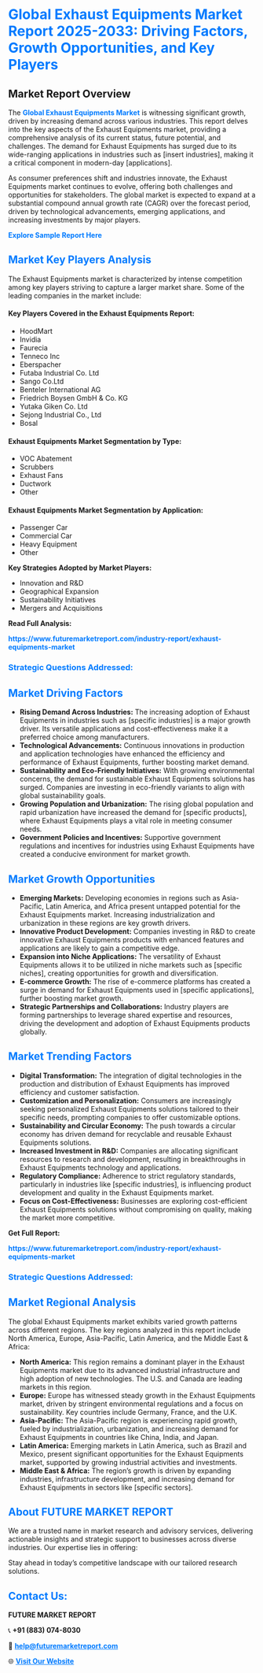 <h1 style="color: #007BFF;">Global Exhaust Equipments Market Report 2025-2033: Driving Factors, Growth Opportunities, and Key Players</h1>

<section id="overview">
<h2>Market Report Overview</h2>
<p>The <a href="https://www.futuremarketreport.com/industry-report/exhaust-equipments-market" style="color: #007BFF; text-decoration: none;"><strong>Global Exhaust Equipments Market</strong></a> is witnessing significant growth, driven by increasing demand across various industries. This report delves into the key aspects of the Exhaust Equipments market, providing a comprehensive analysis of its current status, future potential, and challenges. The demand for Exhaust Equipments has surged due to its wide-ranging applications in industries such as [insert industries], making it a critical component in modern-day [applications].</p>
<p>As consumer preferences shift and industries innovate, the Exhaust Equipments market continues to evolve, offering both challenges and opportunities for stakeholders. The global market is expected to expand at a substantial compound annual growth rate (CAGR) over the forecast period, driven by technological advancements, emerging applications, and increasing investments by major players.</p>
</section>

<section id="overview">
<p><a href="https://www.futuremarketreport.com/request-sample/reportId=91402" style="color: #007BFF; text-decoration: none;"><strong>Explore Sample Report Here</strong></a></p>
</section>

<section id="key-players">
<h2 style="color: #007BFF;">Market Key Players Analysis</h2>
<p>The Exhaust Equipments market is characterized by intense competition among key players striving to capture a larger market share. Some of the leading companies in the market include:</p>
<h4>Key Players Covered in the Exhaust Equipments Report:</h4>
<ul><li>HoodMart</li><li>Invidia</li><li>Faurecia</li><li>Tenneco Inc</li><li>Eberspacher</li><li>Futaba Industrial Co. Ltd</li><li>Sango Co.Ltd</li><li>Benteler International AG</li><li>Friedrich Boysen GmbH &amp; Co. KG</li><li>Yutaka Giken Co. Ltd</li><li>Sejong Industrial Co., Ltd</li><li>Bosal</li></ul>
<h4>Exhaust Equipments Market Segmentation by Type:</h4>
<ul><li>VOC Abatement</li><li>Scrubbers</li><li>Exhaust Fans</li><li>Ductwork</li><li>Other</li></ul>

<h4>Exhaust Equipments Market Segmentation by Application:</h4>
<ul><li>Passenger Car</li><li>Commercial Car</li><li>Heavy Equipment</li><li>Other</li></ul>
<p><strong>Key Strategies Adopted by Market Players:</strong></p>
<ul>
<li>Innovation and R&D</li>
<li>Geographical Expansion</li>
<li>Sustainability Initiatives</li>
<li>Mergers and Acquisitions</li>
</ul>
</section>

<section>
<p><strong>Read Full Analysis: </strong></p><a href="https://www.futuremarketreport.com/industry-report/exhaust-equipments-market" style="color: #007BFF; text-decoration: none;"><strong>https://www.futuremarketreport.com/industry-report/exhaust-equipments-market</strong></a>
<h3 style="color: #007BFF;">Strategic Questions Addressed:</h3>
</section>

<section id="driving-factors">
<h2 style="color: #007BFF;">Market Driving Factors</h2>
<ul>
<li><strong>Rising Demand Across Industries:</strong> The increasing adoption of Exhaust Equipments in industries such as [specific industries] is a major growth driver. Its versatile applications and cost-effectiveness make it a preferred choice among manufacturers.</li>
<li><strong>Technological Advancements:</strong> Continuous innovations in production and application technologies have enhanced the efficiency and performance of Exhaust Equipments, further boosting market demand.</li>
<li><strong>Sustainability and Eco-Friendly Initiatives:</strong> With growing environmental concerns, the demand for sustainable Exhaust Equipments solutions has surged. Companies are investing in eco-friendly variants to align with global sustainability goals.</li>
<li><strong>Growing Population and Urbanization:</strong> The rising global population and rapid urbanization have increased the demand for [specific products], where Exhaust Equipments plays a vital role in meeting consumer needs.</li>
<li><strong>Government Policies and Incentives:</strong> Supportive government regulations and incentives for industries using Exhaust Equipments have created a conducive environment for market growth.</li>
</ul>
</section>

<section id="growth-opportunities">
<h2 style="color: #007BFF;">Market Growth Opportunities</h2>
<ul>
<li><strong>Emerging Markets:</strong> Developing economies in regions such as Asia-Pacific, Latin America, and Africa present untapped potential for the Exhaust Equipments market. Increasing industrialization and urbanization in these regions are key growth drivers.</li>
<li><strong>Innovative Product Development:</strong> Companies investing in R&D to create innovative Exhaust Equipments products with enhanced features and applications are likely to gain a competitive edge.</li>
<li><strong>Expansion into Niche Applications:</strong> The versatility of Exhaust Equipments allows it to be utilized in niche markets such as [specific niches], creating opportunities for growth and diversification.</li>
<li><strong>E-commerce Growth:</strong> The rise of e-commerce platforms has created a surge in demand for Exhaust Equipments used in [specific applications], further boosting market growth.</li>
<li><strong>Strategic Partnerships and Collaborations:</strong> Industry players are forming partnerships to leverage shared expertise and resources, driving the development and adoption of Exhaust Equipments products globally.</li>
</ul>
</section>

<section id="trending-factors">
<h2 style="color: #007BFF;">Market Trending Factors</h2>
<ul>
<li><strong>Digital Transformation:</strong> The integration of digital technologies in the production and distribution of Exhaust Equipments has improved efficiency and customer satisfaction.</li>
<li><strong>Customization and Personalization:</strong> Consumers are increasingly seeking personalized Exhaust Equipments solutions tailored to their specific needs, prompting companies to offer customizable options.</li>
<li><strong>Sustainability and Circular Economy:</strong> The push towards a circular economy has driven demand for recyclable and reusable Exhaust Equipments solutions.</li>
<li><strong>Increased Investment in R&D:</strong> Companies are allocating significant resources to research and development, resulting in breakthroughs in Exhaust Equipments technology and applications.</li>
<li><strong>Regulatory Compliance:</strong> Adherence to strict regulatory standards, particularly in industries like [specific industries], is influencing product development and quality in the Exhaust Equipments market.</li>
<li><strong>Focus on Cost-Effectiveness:</strong> Businesses are exploring cost-efficient Exhaust Equipments solutions without compromising on quality, making the market more competitive.</li>
</ul>
</section>

<section>
<p><strong>Get Full Report: </strong></p><a href="https://www.futuremarketreport.com/industry-report/exhaust-equipments-market" style="color: #007BFF; text-decoration: none;"><strong>https://www.futuremarketreport.com/industry-report/exhaust-equipments-market</strong></a>
<h3 style="color: #007BFF;">Strategic Questions Addressed:</h3>
</section>


<section id="regional-analysis">
<h2 style="color: #007BFF;">Market Regional Analysis</h2>
<p>The global Exhaust Equipments market exhibits varied growth patterns across different regions. The key regions analyzed in this report include North America, Europe, Asia-Pacific, Latin America, and the Middle East & Africa:</p>
<ul>
<li><strong>North America:</strong> This region remains a dominant player in the Exhaust Equipments market due to its advanced industrial infrastructure and high adoption of new technologies. The U.S. and Canada are leading markets in this region.</li>
<li><strong>Europe:</strong> Europe has witnessed steady growth in the Exhaust Equipments market, driven by stringent environmental regulations and a focus on sustainability. Key countries include Germany, France, and the U.K.</li>
<li><strong>Asia-Pacific:</strong> The Asia-Pacific region is experiencing rapid growth, fueled by industrialization, urbanization, and increasing demand for Exhaust Equipments in countries like China, India, and Japan.</li>
<li><strong>Latin America:</strong> Emerging markets in Latin America, such as Brazil and Mexico, present significant opportunities for the Exhaust Equipments market, supported by growing industrial activities and investments.</li>
<li><strong>Middle East & Africa:</strong> The region’s growth is driven by expanding industries, infrastructure development, and increasing demand for Exhaust Equipments in sectors like [specific sectors].</li>
</ul>
</section>

<footer>
<h2 style="color: #007BFF;">About FUTURE MARKET REPORT</h2>
<p>We are a trusted name in market research and advisory services, delivering actionable insights and strategic support to businesses across diverse industries. Our expertise lies in offering:</p>

<p>Stay ahead in today’s competitive landscape with our tailored research solutions.</p>

<h2 style="color: #007BFF;">Contact Us:</h2>
<p><strong>FUTURE MARKET REPORT</strong></p>
<p>📞 <strong>+91 (883) 074-8030</strong></p>
<p>📧 <strong><a href="mailto:help@futuremarketreport.com" style="color: #007BFF;">help@futuremarketreport.com</a></strong></p>
<p>🌐 <strong><a href="https://www.futuremarketreport.com/" style="color: #007BFF;">Visit Our Website</a></strong></p>
</footer>